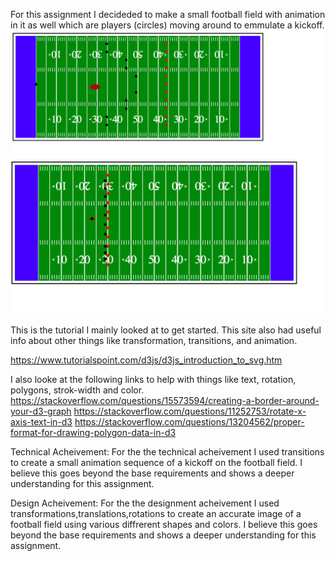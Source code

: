 

For this assignment I decideded to make a small football field with animation in it as well which are players (circles) moving around to emmulate a kickoff.
![img1](img1.png)
![img1](img2.png)


This is the tutorial I mainly looked at to get started. This site also had useful info about other things like transformation, transitions, and animation.



https://www.tutorialspoint.com/d3js/d3js_introduction_to_svg.htm


I also looke at the following links  to help with things like text, rotation, polygons, strok-width and color.
https://stackoverflow.com/questions/15573594/creating-a-border-around-your-d3-graph 
https://stackoverflow.com/questions/11252753/rotate-x-axis-text-in-d3
https://stackoverflow.com/questions/13204562/proper-format-for-drawing-polygon-data-in-d3


Technical Acheivement:
For the the technical acheivement I used transitions to create a small animation sequence of a kickoff on the football field. I believe this goes beyond the base requirements and shows a deeper understanding for this assignment.


Design Acheivement:
For the the designment acheivement I used transformations,translations,rotations to create an accurate image of a football field using various diffrerent shapes and colors. I believe this goes beyond the base requirements and shows a deeper understanding for this assignment.